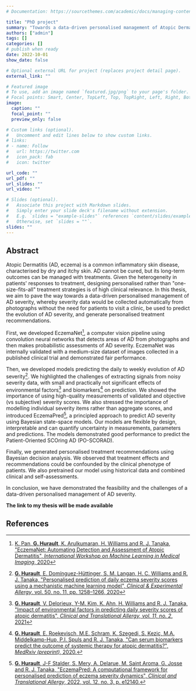 ```yaml
---
# Documentation: https://sourcethemes.com/academic/docs/managing-content/

title: "PhD project"
summary: "Towards a data-driven personalised management of Atopic Dermatitis severity."
authors: ["admin"]
tags: []
categories: []
# publish when ready
date: 2022-10-01
show_date: false

# Optional external URL for project (replaces project detail page).
external_link: ""

# Featured image
# To use, add an image named `featured.jpg/png` to your page's folder.
# Focal points: Smart, Center, TopLeft, Top, TopRight, Left, Right, BottomLeft, Bottom, BottomRight.
image:
  caption: ""
  focal_point: ""
  preview_only: false

# Custom links (optional).
#   Uncomment and edit lines below to show custom links.
# links:
# - name: Follow
#   url: https://twitter.com
#   icon_pack: fab
#   icon: twitter

url_code: ""
url_pdf: ""
url_slides: ""
url_video: ""

# Slides (optional).
#   Associate this project with Markdown slides.
#   Simply enter your slide deck's filename without extension.
#   E.g. `slides = "example-slides"` references `content/slides/example-slides.md`.
#   Otherwise, set `slides = ""`.
slides: ""
---
```


## Abstract

Atopic Dermatitis (AD, eczema) is a common inflammatory skin disease, characterised by dry and itchy skin.
AD cannot be cured, but its long-term outcomes can be managed with treatments.
Given the heterogeneity in patients' responses to treatment, designing personalised rather than "one-size-fits-all" treatment strategies is of high clinical relevance.
In this thesis, we aim to pave the way towards a data-driven personalised management of AD severity, whereby severity data would be collected automatically from photographs without the need for patients to visit a clinic, be used to predict the evolution of AD severity, and generate personalised treatment recommendations.

First, we developed EczemaNet[^2020-eczemanet], a computer vision pipeline using convolution neural networks that detects areas of AD from photographs and then makes probabilistic assessments of AD severity.
EczemaNet was internally validated with a medium-size dataset of images collected in a published clinical trial and demonstrated fair performance.

Then, we developed models predicting the daily to weekly evolution of AD severity[^2020-mechanistic-ml].
We highlighted the challenges of extracting signals from noisy severity data, with small and practically not significant effects of environmental factors[^2020-pollution] and biomarkers[^2020-ssm-biomarkers] on prediction.
We showed the importance of using high-quality measurements of validated and objective (vs subjective) severity scores.
We also stressed the importance of modelling individual severity items rather than aggregate scores, and introduced EczemaPred[^2022-eczemapred], a principled approach to predict AD severity using Bayesian state-space models.
Our models are flexible by design, interpretable and can quantify uncertainty in measurements, parameters and predictions.
The models demonstrated good performance to predict the Patient-Oriented SCOring AD (PO-SCORAD).

Finally, we generated personalised treatment recommendations using Bayesian decision analysis.
We observed that treatment effects and recommendations could be confounded by the clinical phenotype of patients.
We also pretrained our model using historical data and combined clinical and self-assessments.

In conclusion, we have demonstrated the feasibility and the challenges of a data-driven personalised management of AD severity.


**The link to my thesis will be made available**

<!---

- We demonstrated that eczema segmentation data are not reliable and could result in biases in algorithms assessing eczema severity from digital images [^irr-images].
- We also showed biomarkers are bad substitutes for measuring eczema severity [^2021-croatian] [^2021-jesper].

[^2021-croatian]: [R. Jurakic Toncic, I. Jakasa, Y. Sun, **G. Hurault**, S. Ljubojevic Hadzavdic, R. J. Tanaka, S. Kezic and B. Marinovic,
"Stratum corneum markers of innate and T helper cell-related immunity and their relation to the disease severity in Croatian patients with atopic dermatitis",
*Journal of the European Academy of Dermatology \& Venereology*, 2021](https://doi.org/10.1111/jdv.17132)

[^2021-jesper]: [J. G. Holm, **G. Hurault**, T. Agner, M.L. Clausen, S. Kezic, R. J. Tanaka, S. F. Thomsen,
"Immunoinflammatory Biomarkers in Serum Are Associated with Disease Severity in Atopic Dermatitis",
*Dermatology*, 2021](https://doi.org/10.1159/000514503)

--->

## References

[^2020-eczemanet]: [K. Pan,  **G. Hurault**, K. Arulkumaran, H. Williams and R. J. Tanaka,
"EczemaNet: Automating Detection and Assessment of Atopic Dermatitis",
*International Workshop on Machine Learning in Medical Imaging*, 2020](https://doi.org/10.1007/978-3-030-59861-7_23)

[^2020-mechanistic-ml]: [**G. Hurault**, E. Domínguez-Hüttinger, S. M. Langan, H. C. Williams and R. J. Tanaka,
"Personalised prediction of daily eczema severity scores using a mechanistic machine learning model",
*Clinical \& Experimental Allergy*, vol. 50, no. 11, pp. 1258–1266, 2020](https://doi.org/10.1111/cea.13717)

[^2020-ssm-biomarkers]: [**G. Hurault**, E. Roekevisch, M.E. Schram, K. Szegedi, S. Kezic, M.A. Middelkamp-Hup, P.I. Spuls and R. J. Tanaka,
"Can serum biomarkers predict the outcome of systemic therapy for atopic dermatitis?",
*MedRxiv (preprint)*, 2020.](https://doi.org/10.1101/2020.12.02.20242404)

[^2020-pollution]: [**G. Hurault**, V. Delorieux, Y-M. Kim, K. Ahn, H. Williams and R. J. Tanaka,
"Impact of environmental factors in predicting daily severity scores of atopic dermatitis",
*Clinical and Translational Allergy, vol. 11, no. 2*, 2021](https://doi.org/10.1002/clt2.12019)

[^2022-eczemapred]: [**G. Hurault**, J-F Stalder, S. Mery, A. Delarue, M. Saint Aroma, G. Josse and R. J. Tanaka,
"EczemaPred: A computational framework for personalised prediction of eczema severity dynamics",
*Clinical and Translational Allergy*, 2022, vol. 12, no. 3, p. e12140.](https://doi.org/10.1002/clt2.12140)
